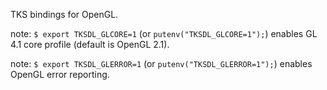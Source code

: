 TKS bindings for OpenGL.

note: `$ export TKSDL_GLCORE=1` (or `putenv("TKSDL_GLCORE=1");`) enables GL 4.1 core profile (default is OpenGL 2.1).

note: `$ export TKSDL_GLERROR=1` (or `putenv("TKSDL_GLERROR=1");`) enables OpenGL error reporting.
